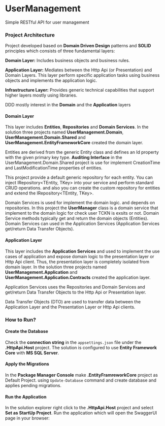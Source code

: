 # UserManagement
Simple RESTful API for user management

### Project Architecture
Project developed based on **Domain Driven Design** patterns and **SOLID** principles which consists of three fundamental layers:

**Domain Layer:** Includes business objects and business rules.

**Application Layer:** Mediates between the Http Api (or Presentation) and Domain Layers. This layer perform specific application tasks using business objects and implements the application logic.

**Infrastructure Layer:** Provides generic technical capabilities that support higher layers mostly using libraries.

DDD mostly interest in the **Domain** and the **Application** layers

#### Domain Layer
This layer includes **Entities**, **Repositories** and **Domain Services**.
In the solution three projects named **UserManagement.Domain**, **UserManagement.Domain.Shared** and **UserManagement.EntityFrameworkCore** created the domain layer.

Entities are derived from the generic Entity<TKey> class and defines an Id property with the given primary key type.
**Auditing Interface** in the UserManagement.Domain.Shared project is use for implement CreationTime and LastModificationTime properties of entities.

This project provide a default generic repository for each entity. You can inject IRepository<TEntity, TKey> into your service and perform standard CRUD operations.
and also you can create the custom repository for entities and extend the IRepository<TEntity, TKey>.

Domain Services is used for implement the domain logic. and depends on repositories.
In this project the **UserManager** class is a domain service that implement to the domain logic for check user TCKN is exsits or not.
Domain Service methods typically get and return the domain objects (Entities).
Domain Services can used in the Application Services (Application Services get/return Data Transfer Objects).

#### Application Layer
This layer includes the **Application Services** and used to implement the use cases of application and expose domain logic to the presentation layer or Http Api client.
Thus, the presentation layer is completely isolated from domain layer.
In the solution three projects named **UserManagement.Application** and **UserManagement.Application.Contracts** created the application layer.

Application Services uses the Repositories and Domain Services and get/return Data Transfer Objects to the Http Api or Presentation layer.

Data Transfer Objects (DTO) are used to transfer data between the Application Layer and the Presentation Layer or Http Api clients.


### How to Run?

#### Create the Database
Check the **connection string** in the `appsettings.json` file under the **.HttpApi.Host** project.
The solution is configured to use **Entity Framework Core** with **MS SQL Server**.

#### Apply the Migrations
In the **Package Manager Console** make **.EntityFramreworkCore** project as Default Project.
using `Update-Database` command and create database and applies pending migrations.

#### Run the Application
In the solution explorer right click to the **.HttpApi.Host** project and select **Set as StartUp Project**.
Run the application which will open the SwaggerUI page in your browser:



